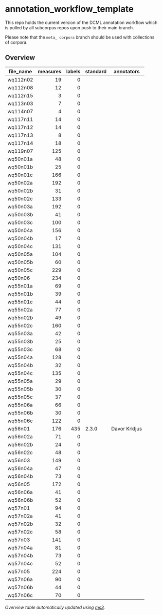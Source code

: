 # annotation_workflow_template

This repo holds the current version of the DCML annotation workflow which is pulled by all subcorpus repos upon push to their main branch. 

Please note that the `meta_ corpora` branch should be used with collections of corpora.


## Overview
|file_name|measures|labels|standard| annotators  |
|---------|-------:|-----:|--------|-------------|
|wq112n02 |      19|     0|        |             |
|wq112n08 |      12|     0|        |             |
|wq112n15 |       3|     0|        |             |
|wq113n03 |       7|     0|        |             |
|wq114n07 |       4|     0|        |             |
|wq117n11 |      14|     0|        |             |
|wq117n12 |      14|     0|        |             |
|wq117n13 |       8|     0|        |             |
|wq117n14 |      18|     0|        |             |
|wq119n07 |     125|     0|        |             |
|wq50n01a |      48|     0|        |             |
|wq50n01b |      25|     0|        |             |
|wq50n01c |     166|     0|        |             |
|wq50n02a |     192|     0|        |             |
|wq50n02b |      31|     0|        |             |
|wq50n02c |     133|     0|        |             |
|wq50n03a |     192|     0|        |             |
|wq50n03b |      41|     0|        |             |
|wq50n03c |     100|     0|        |             |
|wq50n04a |     156|     0|        |             |
|wq50n04b |      17|     0|        |             |
|wq50n04c |     131|     0|        |             |
|wq50n05a |     104|     0|        |             |
|wq50n05b |      60|     0|        |             |
|wq50n05c |     229|     0|        |             |
|wq50n06  |     234|     0|        |             |
|wq55n01a |      69|     0|        |             |
|wq55n01b |      39|     0|        |             |
|wq55n01c |      44|     0|        |             |
|wq55n02a |      77|     0|        |             |
|wq55n02b |      49|     0|        |             |
|wq55n02c |     160|     0|        |             |
|wq55n03a |      42|     0|        |             |
|wq55n03b |      25|     0|        |             |
|wq55n03c |      68|     0|        |             |
|wq55n04a |     128|     0|        |             |
|wq55n04b |      32|     0|        |             |
|wq55n04c |     135|     0|        |             |
|wq55n05a |      29|     0|        |             |
|wq55n05b |      30|     0|        |             |
|wq55n05c |      37|     0|        |             |
|wq55n06a |      66|     0|        |             |
|wq55n06b |      30|     0|        |             |
|wq55n06c |     122|     0|        |             |
|wq56n01  |     176|   435|2.3.0   |Davor Krkljus|
|wq56n02a |      71|     0|        |             |
|wq56n02b |      24|     0|        |             |
|wq56n02c |      48|     0|        |             |
|wq56n03  |     149|     0|        |             |
|wq56n04a |      47|     0|        |             |
|wq56n04b |      73|     0|        |             |
|wq56n05  |     172|     0|        |             |
|wq56n06a |      41|     0|        |             |
|wq56n06b |      52|     0|        |             |
|wq57n01  |      94|     0|        |             |
|wq57n02a |      41|     0|        |             |
|wq57n02b |      32|     0|        |             |
|wq57n02c |      58|     0|        |             |
|wq57n03  |     141|     0|        |             |
|wq57n04a |      81|     0|        |             |
|wq57n04b |      73|     0|        |             |
|wq57n04c |      52|     0|        |             |
|wq57n05  |     224|     0|        |             |
|wq57n06a |      90|     0|        |             |
|wq57n06b |      44|     0|        |             |
|wq57n06c |      70|     0|        |             |


*Overview table automatically updated using [ms3](https://johentsch.github.io/ms3/).*
